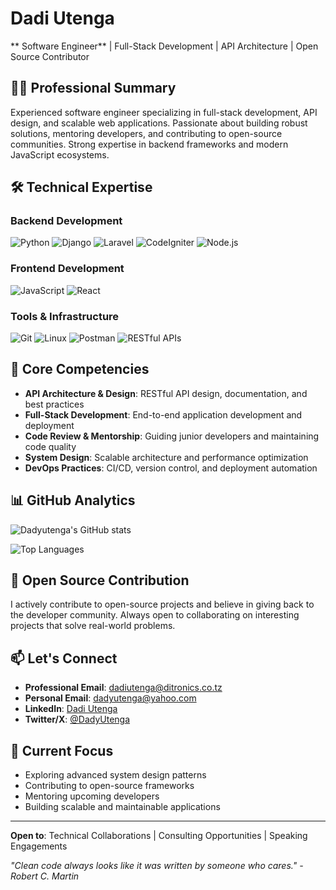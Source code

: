 # Dadi Utenga

** Software Engineer** | Full-Stack Development | API Architecture | Open Source Contributor

## 👨‍💻 Professional Summary

Experienced software engineer specializing in full-stack development, API design, and scalable web applications. Passionate about building robust solutions, mentoring developers, and contributing to open-source communities. Strong expertise in backend frameworks and modern JavaScript ecosystems.

## 🛠️ Technical Expertise

### Backend Development
![Python](https://img.shields.io/badge/-Python-3776AB?style=flat&logo=python&logoColor=white)
![Django](https://img.shields.io/badge/-Django-092E20?style=flat&logo=django&logoColor=white)
![Laravel](https://img.shields.io/badge/-Laravel-FF2D20?style=flat&logo=laravel&logoColor=white)
![CodeIgniter](https://img.shields.io/badge/-CodeIgniter-EF4223?style=flat&logo=codeigniter&logoColor=white)
![Node.js](https://img.shields.io/badge/-Node.js-339933?style=flat&logo=node.js&logoColor=white)

### Frontend Development
![JavaScript](https://img.shields.io/badge/-JavaScript-F7DF1E?style=flat&logo=javascript&logoColor=black)
![React](https://img.shields.io/badge/-React-61DAFB?style=flat&logo=react&logoColor=black)

### Tools & Infrastructure
![Git](https://img.shields.io/badge/-Git-F05032?style=flat&logo=git&logoColor=white)
![Linux](https://img.shields.io/badge/-Linux-FCC624?style=flat&logo=linux&logoColor=black)
![Postman](https://img.shields.io/badge/-Postman-FF6C37?style=flat&logo=postman&logoColor=white)
![RESTful APIs](https://img.shields.io/badge/-RESTful%20APIs-FF6C37?style=flat&logo=restful-api&logoColor=white)

## 💼 Core Competencies

- **API Architecture & Design**: RESTful API design, documentation, and best practices
- **Full-Stack Development**: End-to-end application development and deployment
- **Code Review & Mentorship**: Guiding junior developers and maintaining code quality
- **System Design**: Scalable architecture and performance optimization
- **DevOps Practices**: CI/CD, version control, and deployment automation

## 📊 GitHub Analytics

![Dadyutenga's GitHub stats](https://github-readme-stats.vercel.app/api?username=dadyutenga&show_icons=true&theme=radical&hide_border=true&include_all_commits=true&count_private=true)

![Top Languages](https://github-readme-stats.vercel.app/api/top-langs/?username=dadyutenga&layout=compact&theme=radical&hide_border=true)

## 🤝 Open Source Contribution

I actively contribute to open-source projects and believe in giving back to the developer community. Always open to collaborating on interesting projects that solve real-world problems.

## 📫 Let's Connect

- **Professional Email**: [dadiutenga@ditronics.co.tz](mailto:dadiutenga@ditronics.co.tz)
- **Personal Email**: [dadyutenga@yahoo.com](mailto:dadyutenga@yahoo.com)
- **LinkedIn**: [Dadi Utenga](https://www.linkedin.com/in/dadi-utenga-375135220/)
- **Twitter/X**: [@DadyUtenga](https://x.com/DadyUtenga)

## 🌱 Current Focus

- Exploring advanced system design patterns
- Contributing to open-source frameworks
- Mentoring upcoming developers
- Building scalable and maintainable applications

---

**Open to**: Technical Collaborations | Consulting Opportunities | Speaking Engagements

*"Clean code always looks like it was written by someone who cares." - Robert C. Martin*
